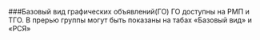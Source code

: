 ###Базовый вид графических объявлений(ГО)
ГО доступны на РМП и ТГО. В прерью группы могут быть показаны на табах «Базовый вид» и «РСЯ»
